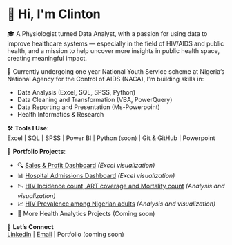# 👋 Hi, I'm Clinton

🎓 A Physiologist turned Data Analyst, with a passion for using data to improve healthcare systems — especially in the field of HIV/AIDS and public health, and a mission to help uncover more insights in public health space, creating meaningful impact.

🔬 Currently undergoing one year  National Youth Service scheme at Nigeria’s National Agency for the Control of AIDS (NACA), I’m building skills in:
- Data Analysis (Excel, SQL, SPSS, Python)
- Data Cleaning and Transformation (VBA, PowerQuery)
- Data Reporting and Presentation (Ms-Powerpoint)
- Health Informatics & Research

🛠️ **Tools I Use**:  
Excel | SQL | SPSS | Power BI | Python (soon) | Git & GitHub | Powerpoint

💼 **Portfolio Projects**:
- 🔍 [Sales & Profit Dashboard](https://github.com/ClintDozie/Excel-Projects) *(Excel visualization)*
- 📊 [Hospital Admissions Dashboard](https://github.com/ClintDozie/Excel-Projects) *(Excel visualization)*
- 📉 [HIV Incidence count, ART coverage and Mortality count](https://github.com/ClintDozie/Excel-Projects/tree/main/HIV%20Incidence%20count%2C%20ART%20coverage%20and%20Mortality%20rate%20in%20Nigeria%20(2010%20-%202024)) *(Analysis and visualization)*
- 📈 [HIV Prevalence among Nigerian adults](https://github.com/ClintDozie/Excel-Projects/tree/main/HIV%20Prevalence%20rate%20amongst%20young%20adults%20in%20Nigeria%20(2015%20-%202025)) *(Analysis and visualization)*
- 📂 More Health Analytics Projects (Coming soon)
  

📌 **Let’s Connect**  
[LinkedIn](www.linkedin.com/in/clintdozie) | [Email](alexisclint90@gmail.com) | Portfolio (coming soon)

